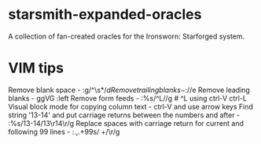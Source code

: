 # starsmith-expanded-oracles
A collection of fan-created oracles for the Ironsworn: Starforged system.

# VIM tips
Remove blank space - :g/^\s*$/d
Remove trailing blanks - :%s/\s\+$//e
Remove leading blanks - ggVG :left
Remove form feeds - :%s/^L//g # ^L using ctrl-V ctrl-L
Visual block mode for copying column text - ctrl-V and use arrow keys
Find string '13-14' and put carriage returns between the numbers and after - :%s/13-14/13\r14\r/g
Replace spaces with carriage return for current and following 99 lines - :.,.+99s/ \+/\r/g
